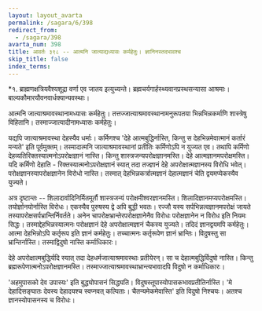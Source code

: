 ```yaml
---
layout: layout_avarta
permalink: /sagara/6/398
redirect_from:
  - /sagara/398
avarta_num: 398
title: आवर्तः ३९८ -- आत्मनि जात्याद्यध्यासः कर्महेतुः। ज्ञानिनस्तदभावश्च
skip_title: false
index_terms: 
---
```


<div class="footnote" markdown="1">
*१. ब्राह्मणक्षत्रियवैश्यशूद्रा वर्णा एव जातय इत्युच्यन्ते। ब्रह्मचर्यगार्हस्थ्यवानप्रस्थसन्यासा आश्रमाः। बाल्यकौमारयौवनवार्धक्यान्यवस्थाः।
</div>

आत्मनि जात्याश्रमावस्थानामध्यासः कर्महेतुः। तत्तज्जात्याश्रमावस्थानामनुरूपतया भिन्नभिन्नकर्माणि शास्त्रेषु विहितानि। तस्माज्जात्यादीनामध्यासः
कर्महेतुः।

यद्यपि जात्याश्रमावस्था देहस्यैव धर्माः। कर्मिणश्च 'देहे आत्मबुद्धिर्नास्ति, किन्तु स देहभिन्नमेवात्मानं कर्तारं मन्यते' इति पूर्वमुक्तम्।
तस्मादात्मनि जात्याश्रमावस्थानां प्रतीतिः कर्मिणोऽपि न युज्यत एव।
तथापि कर्मिणो देहव्यतिरिक्तस्यात्मनोऽपरोक्षज्ञानं नास्ति। किन्तु शास्त्रजन्यपरोक्षज्ञानमस्ति। देहे आत्मज्ञानमपरोक्षमस्ति। यदि कर्मिणो देहाति -
रिक्तस्यात्मनोऽपरोक्षज्ञानं स्यात् तदा तज्ज्ञानं देहे अपरोक्षात्मज्ञानस्य विरोधि
भवेत्। परोक्षज्ञानस्यापरोक्षज्ञानेन विरोधो नास्ति। तस्मात् देहभिन्नकर्त्रात्मज्ञानं देहात्मज्ञानं चेति द्वयमप्येकस्यैव युज्यते।

अत्र दृष्टान्तः -- शिलादार्वादिनिर्मितमूर्तौ शास्त्रजन्यं परोक्षमीश्वरज्ञानमस्ति। शिलादिज्ञानमप्यपरोक्षमस्ति। तयोर्ज्ञानयोर्नास्ति विरोधः।
एकस्यैव पुरुषस्य द्वे अपि बुद्धी भवतः। रज्जौ यस्य सर्पभिन्नत्वज्ञानमपरोक्षं
जायते तस्यापरोक्षसर्पभ्रान्तिर्निवर्तते। अनेन चापरोक्षभ्रान्तेरपरोक्षज्ञानेनैव
विरोधः परोक्षज्ञानेन न विरोध इति नियमः सिद्धः। तस्माद्देहभिन्नस्यात्मनः
परोक्षज्ञानं देहे अपरोक्षात्मज्ञानं चैकस्य युज्यते। तदिदं ज्ञानद्वयमपि कर्महेतुः।
आत्मा देहभिन्नोऽपि कर्तृरूप इति ज्ञानं कर्महेतुः। तच्चात्मनः कर्तृरूपेण
ज्ञानं भ्रान्तिः। विदुषस्तु सा भ्रान्तिर्नास्ति। तस्माद्विदुषो नास्ति
कर्माधिकारः।

देहे अपरोक्षात्मबुद्धिर्यदि स्यात् तदा देहधर्मजात्याश्रमावस्थाः प्रतीयेरन्।
सा च देहात्मबुद्धिर्विदुषो नास्ति। किन्तु ब्रह्मरूपेणात्मनोऽपरोक्षज्ञानमस्ति।
तस्माज्जात्याश्रमावस्थाभ्रान्त्यभावादपि विदुषो न कर्माधिकारः।

'अहमुपासको देव उपास्यः' इति बुद्ध्योपासनं सिद्ध्यति। विदुषस्तूपास्योपासकभावप्रतीतिर्नास्ति। 'मे देहादिसङ्घातः देवस्य देहादयश्च
स्वप्नवत् कल्पिताः। चैतन्यमेकमेवास्ति' इति विदुषो निश्चयः। अतश्च
ज्ञानस्योपासनस्य च विरोधः।
